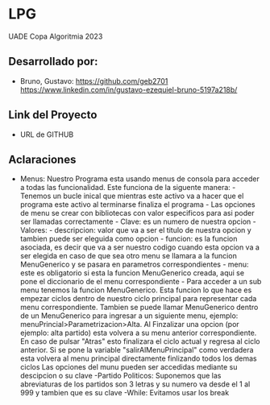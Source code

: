 # LPG
UADE Copa Algoritmia 2023

## Desarrollado por:
- Bruno, Gustavo: https://github.com/geb2701 https://www.linkedin.com/in/gustavo-ezequiel-bruno-5197a218b/

## Link del Proyecto
- URL de GITHUB

## Aclaraciones
- Menus: Nuestro Programa esta usando menus de consola para acceder a todas las funcionalidad. 
    Este funciona de la siguente manera:
        - Tenemos un bucle inical que mientras este activo va a hacer que el programa este activo al terminarse finaliza el programa
        - Las opciones de menu se crear con bibliotecas con valor especificos para asi poder ser llamadas correctamente
            - Clave: es un numero de nuestra opcion
            - Valores:
                - descripcion: valor que va a ser el titulo de nuestra opcion y tambien puede ser eleguida como opcion
                - funcion: es la funcion asociada, es decir que va a ser nuestro codigo cuando esta opcion va a ser elegida en caso de que sea otro menu se llamara a la funcion MenuGenerico y se pasara en parametros correspondientes
                - menu: este es obligatorio si esta la funcion MenuGenerico creada, aqui se pone el diccionario de el menu correspondiente
        - Para acceder a un sub menu tenemos la funcion MenuGenerico. Esta funcion lo que hace es empezar ciclos dentro de nuestro ciclo principal para representar cada menu correspondiente. Tambien se puede llamar MenuGenerico dentro de un MenuGenerico para ingresar a un siguiente menu, ejemplo: menuPrincial>Parametrizacion>Alta. Al Finzalizar una opcion (por ejemplo: alta partido) esta volvera a su menu anterior correspondiente. En caso de pulsar "Atras" esto finalizara el ciclo actual y regresa al ciclo anterior. Si se pone la variable "salirAlMenuPrincipal" como verdadera esta volvera al menu principal directamente finlizando todos los demas ciclos
    Las opciones del munu pueden ser accedidas mediante su descipcion o su clave
-Partido Politicos: Suponemos que las abreviaturas de los partidos son 3 letras y su numero va desde el 1 al 999 y tambien que es su clave
-While: Evitamos usar los break